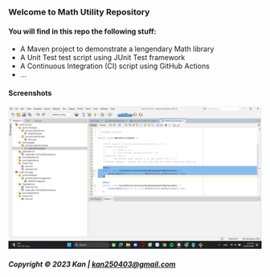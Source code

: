 ### Welcome to Math Utility Repository

#### You will find in this repo the following stuff:


* A Maven project to demonstrate a lengendary Math library
* A Unit Test test script using JUnit Test framework
* A Continuous Integration (CI) script using GitHub Actions
* ...



#### Screenshots
![JUnit test script](https://github.com/giabao25/math-util-mvn/blob/master/srceenshots/test%20script%20with%20junit.png)

##### Copyright &#169; 2023 Kan | kan250403@gmail.com
